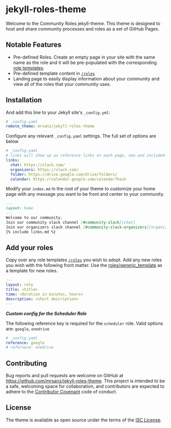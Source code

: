 # jekyll-roles-theme

Welcome to the Community Roles jekyll-theme.  This theme is designed to host and share community processes and roles as a set of GitHub Pages.

## Notable Features

* Pre-defined Roles. Create an empty page in your site with the same name as the role and it will be pre-populated with the corresponding [role templates](_includes/default_roles).
* Pre-defined template content in [`/roles`](/roles)
* Landing page to easily display information about your community and view all of the roles that your community uses.

## Installation

And add this line to your Jekyll site's `_config.yml`:

```yaml
# _config.yaml
remote_theme: mrsanz/jekyll-roles-theme
```

Configure any relevant `_config.yaml` settings.  The full set of options are below

```yaml
# _config.yaml
# links will show up as reference links on each page, new and included roles
links:
  chat: https://slack.com/
  organizers: https://slack.com/
  folder: https://drive.google.com/drive/folders/
  calendar: https://calendar.google.com/calendar?hash
```

Modify your `index.md` in the root of your theme to customize your home page with any message you want to be front and center to your community.
``` md
---
layout: home
---
Welcome to our community.
Join our community slack channel [#community-slack][chat]
Join our organizers slack channel [#community-slack-organizers][organizers]
{% include links.md %}
```

## Add your roles
Copy over any role templates [`/roles`](/roles) you wish to adopt.  Add any new roles you wish with the following front matter.  Use the [roles/generic_template](roles/generic_template.md) as a template for new roles.

```yaml
---
layout: role
title: <title>
time: <duration in minutes, hours>
description: <short description>
---
```

***Custom config for the Scheduler Role***

The following reference key is required for the `scheduler` role. Valid options are: `google`, `onedrive`
``` yaml
# _config.yaml
reference: google
# refernece: onedrive
```

## Contributing

Bug reports and pull requests are welcome on GitHub at https://github.com/mrsanz/jekyll-roles-theme. This project is intended to be a safe, welcoming space for collaboration, and contributors are expected to adhere to the [Contributor Covenant](http://contributor-covenant.org) code of conduct.

## License

The theme is available as open source under the terms of the [ISC License](https://opensource.org/licenses/ISC).

